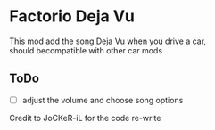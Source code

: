# Factorio Deja Vu

This mod add the song Deja Vu when you drive a car,<br>
should becompatible with other car mods

## ToDo
- [ ] adjust the volume and choose song options


Credit to JoCKeR-iL for the code re-write
